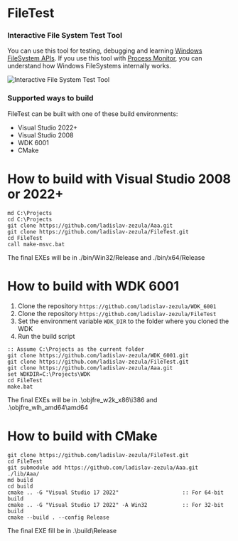 FileTest
========

### Interactive File System Test Tool
You can use this tool for testing, debugging and learning [Windows FileSystem APIs](http://msdn.microsoft.com/en-us/library/windows/desktop/aa364232(v=vs.85).aspx).
If you use this tool with [Process Monitor](http://technet.microsoft.com/en-us/sysinternals/bb896645.aspx), you can understand how Windows FileSystems internally works.

![Interactive File System Test Tool](http://www.zezula.net/images/tools/filetest_github.png)

### Supported ways to build
FileTest can be built with one of these build environments:
* Visual Studio 2022+
* Visual Studio 2008
* WDK 6001
* CMake

# How to build with Visual Studio 2008 or 2022+
```
md C:\Projects
cd C:\Projects
git clone https://github.com/ladislav-zezula/Aaa.git
git clone https://github.com/ladislav-zezula/FileTest.git
cd FileTest
call make-msvc.bat
```
The final EXEs will be in ./bin/Win32/Release and ./bin/x64/Release

# How to build with WDK 6001
1. Clone the repository `https://github.com/ladislav-zezula/WDK_6001`
2. Clone the repository `https://github.com/ladislav-zezula/FileTest`
3. Set the environment variable `WDK_DIR` to the folder where you cloned the WDK
4. Run the build script
```
:: Assume C:\Projects as the current folder
git clone https://github.com/ladislav-zezula/WDK_6001.git
git clone https://github.com/ladislav-zezula/FileTest.git
git clone https://github.com/ladislav-zezula/Aaa.git
set WDKDIR=C:\Projects\WDK
cd FileTest
make.bat
```
The final EXEs will be in .\objfre_w2k_x86\i386 and .\objfre_wlh_amd64\amd64

# How to build with CMake
```
git clone https://github.com/ladislav-zezula/FileTest.git
cd FileTest
git submodule add https://github.com/ladislav-zezula/Aaa.git ./lib/Aaa/
md build
cd build
cmake .. -G "Visual Studio 17 2022"                    :: For 64-bit build
cmake .. -G "Visual Studio 17 2022" -A Win32           :: For 32-bit build
cmake --build . --config Release
```
The final EXE fill be in .\build\Release